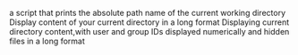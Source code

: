 a script that prints the absolute path name of the current working directory
Display content of your current directory in a long format
Displaying current directory content,with user and group IDs displayed numerically and hidden files in a long format
